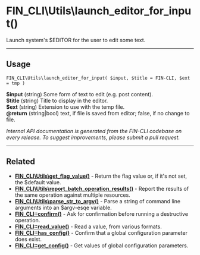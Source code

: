 # FIN_CLI\Utils\launch_editor_for_input()

Launch system's $EDITOR for the user to edit some text.

***

## Usage

    FIN_CLI\Utils\launch_editor_for_input( $input, $title = FIN-CLI, $ext = tmp )

<div>
<strong>$input</strong> (string) Some form of text to edit (e.g. post content).<br />
<strong>$title</strong> (string) Title to display in the editor.<br />
<strong>$ext</strong> (string) Extension to use with the temp file.<br />
<strong>@return</strong> (string|bool) text, if file is saved from editor; false, if no change to file.<br />
</div>


*Internal API documentation is generated from the FIN-CLI codebase on every release. To suggest improvements, please submit a pull request.*


***

## Related

<ul>



<li><strong><a href="https://make.wordpress.org/cli/handbook/internal-api/fin-cli-utils-get-flag-value/">FIN_CLI\Utils\get_flag_value()</a></strong> - Return the flag value or, if it's not set, the $default value.</li>


<li><strong><a href="https://make.wordpress.org/cli/handbook/internal-api/fin-cli-utils-report-batch-operation-results/">FIN_CLI\Utils\report_batch_operation_results()</a></strong> - Report the results of the same operation against multiple resources.</li>


<li><strong><a href="https://make.wordpress.org/cli/handbook/internal-api/fin-cli-utils-parse-str-to-argv/">FIN_CLI\Utils\parse_str_to_argv()</a></strong> - Parse a string of command line arguments into an $argv-esqe variable.</li>


<li><strong><a href="https://make.wordpress.org/cli/handbook/internal-api/fin-cli-confirm/">FIN_CLI::confirm()</a></strong> - Ask for confirmation before running a destructive operation.</li>


<li><strong><a href="https://make.wordpress.org/cli/handbook/internal-api/fin-cli-read-value/">FIN_CLI::read_value()</a></strong> - Read a value, from various formats.</li>


<li><strong><a href="https://make.wordpress.org/cli/handbook/internal-api/fin-cli-has-config/">FIN_CLI::has_config()</a></strong> - Confirm that a global configuration parameter does exist.</li>


<li><strong><a href="https://make.wordpress.org/cli/handbook/internal-api/fin-cli-get-config/">FIN_CLI::get_config()</a></strong> - Get values of global configuration parameters.</li>



</ul>


